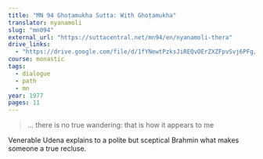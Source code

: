 ```yaml
---
title: "MN 94 Ghoṭamukha Sutta: With Ghoṭamukha"
translator: nyanamoli
slug: "mn094"
external_url: "https://suttacentral.net/mn94/en/nyanamoli-thera"
drive_links:
  - "https://drive.google.com/file/d/1fYNewtPzksJiREQvOErZXZFpvSvj6PFg/view?usp=drivesdk"
course: monastic
tags:
  - dialogue
  - path
  - mn
year: 1977
pages: 11
---
```


> … there is no true wandering: that is how it appears to me

Venerable Udena explains to a polite but sceptical Brahmin what makes someone a true recluse.
